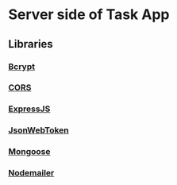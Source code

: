 # Server side of Task App

## Libraries

### [Bcrypt](https://www.npmjs.com/package/bcryptjs)
### [CORS](https://www.npmjs.com/package/cors)
### [ExpressJS](https://expressjs.com/)
### [JsonWebToken](https://www.npmjs.com/package/jsonwebtoken)
### [Mongoose](https://mongoosejs.com/)
### [Nodemailer](https://nodemailer.com/about/)